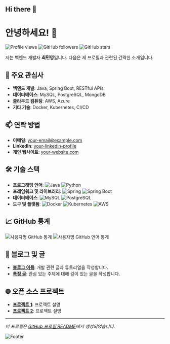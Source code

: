 ## Hi there 👋
# 안녕하세요! 👋

![Profile views](https://komarev.com/ghpvc/?username=mmingoo&color=blueviolet)
![GitHub followers](https://img.shields.io/github/followers/mmingoo?label=Followers)
![GitHub stars](https://img.shields.io/github/stars/mmingoo?label=Stars)

저는 백엔드 개발자 **최민영**입니다. 다음은 제 프로필과 관련된 간략한 소개입니다.

## 🌟 주요 관심사

- **백엔드 개발**: Java, Spring Boot, RESTful APIs
- **데이터베이스**: MySQL, PostgreSQL, MongoDB
- **클라우드 컴퓨팅**: AWS, Azure
- **기타 기술**: Docker, Kubernetes, CI/CD

## 📫 연락 방법

- **이메일**: [your-email@example.com](mailto:your-email@example.com)
- **LinkedIn**: [your-linkedin-profile](https://www.linkedin.com/in/your-profile)
- **개인 웹사이트**: [your-website.com](https://your-website.com)

## 🛠 기술 스택

- **프로그래밍 언어**: ![Java](https://img.shields.io/badge/Java-%23ED8B00.svg?style=flat-square&logo=java&logoColor=white) ![Python](https://img.shields.io/badge/Python-3670A0?style=flat-square&logo=python&logoColor=ffdd54)
- **프레임워크 및 라이브러리**: ![Spring](https://img.shields.io/badge/Spring-%236DB33F.svg?style=flat-square&logo=spring&logoColor=white) ![Spring Boot](https://img.shields.io/badge/Spring%20Boot-%23007ACC.svg?style=flat-square&logo=springboot&logoColor=white)
- **데이터베이스**: ![MySQL](https://img.shields.io/badge/MySQL-%2300f.svg?style=flat-square&logo=mysql&logoColor=white) ![PostgreSQL](https://img.shields.io/badge/PostgreSQL-%23316192.svg?style=flat-square&logo=postgresql&logoColor=white)
- **도구 및 플랫폼**: ![Docker](https://img.shields.io/badge/Docker-%230db7ed.svg?style=flat-square&logo=docker&logoColor=white) ![Kubernetes](https://img.shields.io/badge/Kubernetes-%23326ce5.svg?style=flat-square&logo=kubernetes&logoColor=white) ![AWS](https://img.shields.io/badge/AWS-%23FF9900.svg?style=flat-square&logo=amazon-aws&logoColor=white)

## 📈 GitHub 통계

![사용자명 GitHub 통계](https://github-readme-stats.vercel.app/api?username=사용자명&show_icons=true&theme=radical)
![사용자명 GitHub 언어 통계](https://github-readme-stats.vercel.app/api/top-langs/?username=사용자명&layout=compact&theme=radical)

## 📝 블로그 및 글

- **[블로그 이름](https://your-blog.com)**: 개발 관련 글과 튜토리얼을 작성합니다.
- **[특정 글](https://your-blog.com/specific-post)**: 관심 있는 주제에 대해 깊이 있는 글을 작성합니다.

## 🌐 오픈 소스 프로젝트

- **[프로젝트 1](https://github.com/사용자명/프로젝트1)**: 프로젝트 설명
- **[프로젝트 2](https://github.com/사용자명/프로젝트2)**: 프로젝트 설명

---

_이 프로필은 [GitHub 프로필 README](https://github.com/사용자명)에서 생성되었습니다._

![Footer](https://img.shields.io/badge/%F0%9F%9A%80-Happy%20Coding-blue)
